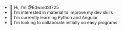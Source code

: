 - 👋 Hi, I’m @EdwardSt725
- 👀 I’m interested in material to improve my dev skills
- 🌱 I’m currently learning Python and Angular
- 💞️ I’m looking to collaborate initially on easy programs

<!---
EdwardSt725/EdwardSt725 is a ✨ special ✨ repository because its `README.md` (this file) appears on your GitHub profile.
You can click the Preview link to take a look at your changes.
--->
